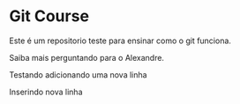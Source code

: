# Git Course

Este é um repositorio teste para ensinar como o git funciona.

Saiba mais perguntando para o Alexandre.

Testando adicionando uma nova linha

Inserindo nova linha
